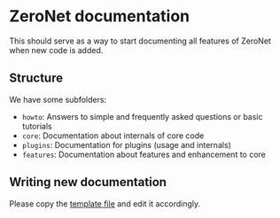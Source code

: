 # ZeroNet documentation
This should serve as a way to start documenting all features of ZeroNet when new code is added.

## Structure
We have some subfolders:
* `howto`: Answers to simple and frequently asked questions or basic tutorials
* `core`: Documentation about internals of core code
* `plugins`: Documentation for plugins (usage and internals)
* `features`: Documentation about features and enhancement to core

## Writing new documentation
Please copy the [template file](TEMPLATE.md) and edit it accordingly.

